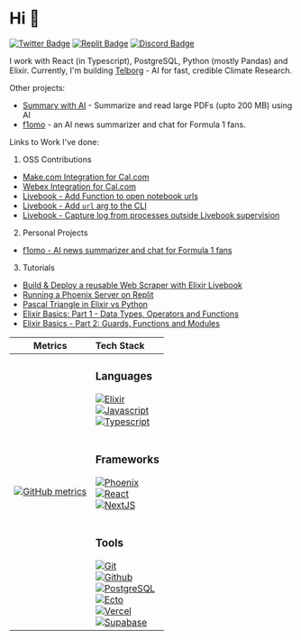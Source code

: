 # Hi 👋 

[![Twitter Badge](https://img.shields.io/badge/-@aar2dee21-1ca0f1?style=flat&labelColor=white&logo=twitter&logoColor=1ca0f1&link=https://twitter.com/aar2dee21)](https://twitter.com/aar2dee21)
[![Replit Badge](https://img.shields.io/badge/-@aar2dee2-0c111c?style=flat&labelColor=white&logo=replit&logoColor=0c111c&link=https://replit.com/@aar2dee2)](https://replit.com/@aar2dee2)
[![Discord Badge](https://img.shields.io/badge/-@aar2dee2-4549ef?style=flat&labelColor=white&logo=discord&logoColor=4549ef&link=https://discordapp.com/users/779534893947289650/)](https://discordapp.com/users/779534893947289650/)

I work with React (in Typescript), PostgreSQL, Python (mostly Pandas) and Elixir. 
Currently, I'm building [Telborg](https://www.telborg.com/) - AI for fast, credible Climate Research.

Other projects:
  - [Summary with AI](https://summarywithai.com) - Summarize and read large PDFs (upto 200 MB) using AI
  - [f1omo](https://www.f1omo.com/) - an AI news summarizer and chat for Formula 1 fans.

Links to Work I've done:

1. OSS Contributions
  - [Make.com Integration for Cal.com](https://github.com/calcom/cal.com/pull/8897)
  - [Webex Integration for Cal.com](https://github.com/calcom/cal.com/pull/7651)
  - [Livebook - Add Function to open notebook urls](https://github.com/livebook-dev/livebook/pull/986)
  - [Livebook - Add `url` arg to the CLI](https://github.com/livebook-dev/livebook/pull/947)
  - [Livebook - Capture log from processes outside Livebook supervision](https://github.com/livebook-dev/livebook/pull/1235)
2. Personal Projects
  - [f1omo - AI news summarizer and chat for Formula 1 fans](https://www.f1omo.com/)
3. Tutorials
  - [Build & Deploy a reusable Web Scraper with Elixir Livebook](https://aar2dee2.substack.com/p/build-deploy-web-scraper-elixir-livebook)
  - [Running a Phoenix Server on Replit](https://replit.com/talk/templates/Running-a-Phoenix-server-Elixir-on-Replit/143119)
  - [Pascal Triangle in Elixir vs Python](https://replit.com/talk/learn/Functional-Programming-Pascal-Triangle-in-Elixir-vs-OOP-in-Python/142432)
  - [Elixir Basics: Part 1 - Data Types, Operators and Functions](https://replit.com/talk/learn/Elixir-Basics-Part-1-Data-types-operators-functions/140488)
  - [Elixir Basics - Part 2: Guards, Functions and Modules](https://replit.com/talk/learn/Elixir-Basics-Part-2-Guards-Functions-and-Modules/142200)

| Metrics                             |          Tech Stack                 |
| :---------------------------------: | :--------------------------------- |
|[![GitHub metrics](https://metrics.lecoq.io/aar2dee2?languages=1&isocalendar=1&followup=1&pagespeed=1)](https://github.com/lowlighter/metrics) |<h3>Languages</h3> [![Elixir](https://img.shields.io/badge/Elixir-4B275F?style=for-the-badge&labelColor=white&logoColor=4b275f&logo=elixir)](https://elixir-lang.org/) <br/> [![Javascript](https://img.shields.io/badge/JavaScript-fbd70a?style=for-the-badge&labelColor=white&logo=javascript)](https://developer.mozilla.org/en-US/docs/Web/JavaScript) <br/> [![Typescript](https://img.shields.io/badge/Typescript-3178c6?style=for-the-badge&labelColor=white&logo=typescript)](https://www.typescriptlang.org/)  <br/><br/><h3>Frameworks</h3> [![Phoenix](https://img.shields.io/badge/Phoenix-ff6f61?style=for-the-badge&labelColor=white&logoColor=ff6f61&logo=phoenix)](https://phoenixframework.org/) <br/> [![React](https://img.shields.io/badge/React-4AB7DA?style=for-the-badge&labelColor=white&logoColor=4ab7da&logo=react)](https://reactjs.org/)  <br/> [![NextJS](https://img.shields.io/badge/NextJS-000?style=for-the-badge&labelColor=white&logoColor=000&logo=vercel)](https://nextjs.org/) <br/><br/><h3>Tools</h3> [![Git](https://img.shields.io/badge/-Git-ef351f?style=for-the-badge&labelColor=white&logoColor=ef351f&logo=git)](https://git-scm.com/) <br/> [![Github](https://img.shields.io/badge/-GitHub-121519?style=for-the-badge&labelColor=white&logoColor=121519&logo=github)](https://github.com/) <br/> [![PostgreSQL](https://img.shields.io/badge/-PostgreSQL-28537e?style=for-the-badge&labelColor=white&logoColor=28537e&logo=postgresql)](https://www.postgresql.org/) <br/> [![Ecto](https://img.shields.io/badge/-Ecto-67b635?style=for-the-badge&labelColor=white&logo=ecto)](https://hexdocs.pm/ecto/Ecto.html)  <br/> [![Vercel](https://img.shields.io/badge/Vercel-000?style=for-the-badge&labelColor=white&logoColor=000&logo=vercel)](https://vercel.com/)  <br/> [![Supabase](https://img.shields.io/badge/Supabase-2da765?style=for-the-badge&labelColor=white&logoColor=2da765&logo=supabase)](https://supabase.com/) |

<!---
aar2dee2/aar2dee2 is a ✨ special ✨ repository because its `README.md` (this file) appears on your GitHub profile.
You can click the Preview link to take a look at your changes.
--->
